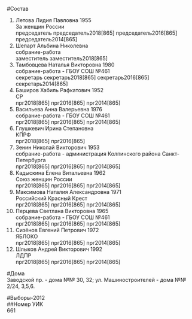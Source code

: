 #Состав  
1. Летова Лидия Павловна 1955  
    За женщин России  
    председатель председатель2018[865] председатель2016[865] председатель2014[865]  
2. Шепарт Альбина Николевна  
    собрание-работа  
    заместитель заместитель2018[865]  
3. Тамбовцева Наталья Викторовна 1980  
    собрание-работа - ГБОУ СОШ №461  
    секретарь секретарь2018[865] секретарь2016[865] секретарь2014[865]  
4. Баширов Хабиль Рафкатович 1952  
    СР  
    прг2018[865] прг2016[865] прг2014[865]  
5. Васильева Анна Валерьевна 1976  
    собрание-работа - ГБОУ СОШ №461  
    прг2018[865] прг2016[865] прг2014[865]  
6. Глушкевич Ирина Степановна  
    КПРФ  
    прг2018[865] прг2016[865]  
7. Зенин Николай Викторович 1953  
    собрание-работа - администрация Колпинского района Санкт-Петербурга  
    прг2018[865] прг2016[865] прг2014[865]  
8. Кадыскина Елена Витальевна 1962  
    Союз женщин России  
    прг2018[865] прг2016[865] прг2014[865]  
9. Максимова Наталия Александровна 1971  
    Российский Красный Крест  
    прг2018[865] прг2016[865] прг2014[865]  
10. Перцева Светлана Викторовна 1965  
    собрание-работа - ГБОУ СОШ №461  
    прг2018[865] прг2016[865] прг2014[865]  
11. Сизёнов Евгений Петрович 1972  
    ЯБЛОКО  
    прг2018[865] прг2016[865] прг2014[865]  
12. Шлыков Андрей Викторович 1992  
    ЛДПР  
    прг2018[865] прг2016[865] прг2014[865]  
  
#Дома  
Заводской пр. - дома №№ 30, 32; ул. Машиностроителей - дома №№ 2/24, 3,5,6.  
  
#Выборы-2012  
##Номер УИК  
661  
